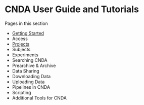 # CNDA User Guide and Tutorials

Pages in this section

 - [Getting Started](Getting_Started.md)
 - Access
 - [Projects](CNDA_User_Guide_and_Tutorials/Projects.md)
 - Subjects
 - Experiments
 - Searching CNDA
 - Prearchive & Archive
 - Data Sharing
 - Downloading Data
 - Uploading Data
 - Pipelines in CNDA
 - Scripting
 - Additional Tools for CNDA
